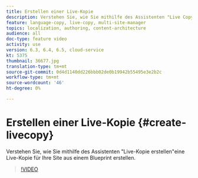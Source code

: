 ```yaml
---
title: Erstellen einer Live-Kopie
description: Verstehen Sie, wie Sie mithilfe des Assistenten "Live Copy erstellen"eine Live Copy für Ihre Site aus einem Blueprint erstellen.
feature: language-copy, live-copy, multi-site-manager
topics: localization, authoring, content-architecture
audience: all
doc-type: feature video
activity: use
version: 6.3, 6.4, 6.5, cloud-service
kt: 5375
thumbnail: 36677.jpg
translation-type: tm+mt
source-git-commit: 0d4d1140dd226bbb02de0b19942b55495e3e2b2c
workflow-type: tm+mt
source-wordcount: '46'
ht-degree: 0%

---
```



# Erstellen einer Live-Kopie {#create-livecopy}

Verstehen Sie, wie Sie mithilfe des Assistenten &quot;Live-Kopie erstellen&quot;eine Live-Kopie für Ihre Site aus einem Blueprint erstellen.

>[!VIDEO](https://video.tv.adobe.com/v/36677?quality=12&learn=on)
